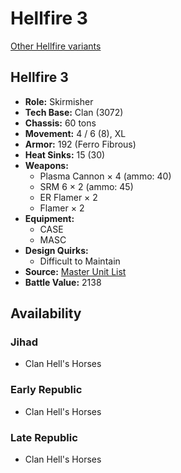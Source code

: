 # Hellfire 3 

[Other Hellfire variants](../hellfire.md) 

## Hellfire 3 

- **Role:** Skirmisher 
- **Tech Base:** Clan (3072) 
- **Chassis:** 60 tons 
- **Movement:** 4 / 6 (8), XL 
- **Armor:** 192 (Ferro Fibrous) 
- **Heat Sinks:** 15 (30) 
- **Weapons:** 
  - Plasma Cannon × 4 (ammo: 40) 
  - SRM 6 × 2 (ammo: 45) 
  - ER Flamer × 2 
  - Flamer × 2 
- **Equipment:** 
  - CASE 
  - MASC 
- **Design Quirks:** 
  - Difficult to Maintain 
- **Source:** [Master Unit List](http://masterunitlist.info/Unit/Details/5685/hellfire-3) 
- **Battle Value:** 2138 

## Availability 

### Jihad 

- Clan Hell's Horses 

### Early Republic 

- Clan Hell's Horses 

### Late Republic 

- Clan Hell's Horses 

